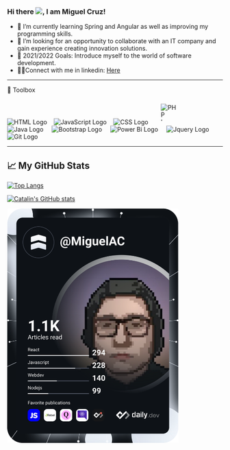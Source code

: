 ### Hi there <img src="https://raw.githubusercontent.com/MartinHeinz/MartinHeinz/master/wave.gif" width="30px">, I am Miguel Cruz!

- 🌱 I’m currently learning Spring and Angular as well as improving my programming skills.
- 🎯 I’m looking for an opportunity to collaborate with an IT company and gain experience creating innovation solutions.
- 🥅 2021/2022 Goals: Introduce myself to the world of software development.
- 🤝🏻Connect with me in linkedin: [Here](https://www.linkedin.com/in/miguel-angel-cruz-acosta/)

---

🧰 Toolbox

<img src="https://cdn.worldvectorlogo.com/logos/html-1.svg" alt="HTML Logo" width="40" height="40" />&nbsp;&nbsp;&nbsp; <img src="https://cdn.worldvectorlogo.com/logos/logo-javascript.svg" alt="JavaScript Logo" width="40" height="40"/>&nbsp;&nbsp;&nbsp; <img src="https://cdn.worldvectorlogo.com/logos/css-3.svg" alt="CSS Logo" width="40" height="40"/> &nbsp;&nbsp;&nbsp;   <img src="https://cdn.worldvectorlogo.com/logos/php-1.svg" alt="PHP Logo" width="40" height="40" style="display:inline-block; padding:10px" />&nbsp;&nbsp;&nbsp; <img src="https://cdn.worldvectorlogo.com/logos/java-4.svg" alt="Java Logo" width="40" height="40"/> &nbsp;&nbsp;&nbsp;  <img src="https://cdn.worldvectorlogo.com/logos/bootstrap-4.svg" alt="Bootstrap Logo" width="40" height="40"/> &nbsp;&nbsp;&nbsp;  <img src="https://cdn.worldvectorlogo.com/logos/power-bi.svg" alt="Power Bi Logo" width="40" height="40"/> &nbsp;&nbsp;&nbsp;   <img src="https://cdn.worldvectorlogo.com/logos/jquery-1.svg" alt="Jquery Logo" width="40" height="40"/>&nbsp;&nbsp;&nbsp; <img src="https://cdn.worldvectorlogo.com/logos/git.svg" alt="Git Logo" width="40" height="40"/>

---

## &#x1f4c8; My GitHub Stats

[![Top Langs](https://github-readme-stats.vercel.app/api/top-langs/?username=miguelangelcruzA&hide=java,html,css&theme=radical)](https://github.com/anuraghazra/github-readme-stats)

[![Catalin's GitHub stats](https://github-readme-stats.vercel.app/api?username=miguelangelcruzA&theme=radical)](https://github.com/anuraghazra/github-readme-stats)

<a href="https://app.daily.dev/MiguelAC"><img src="https://github.com/miguelangelcruzA/miguelangelcruzA/blob/main/devcard.svg" width="400" alt="Miguel Angel's Dev Card"/></a>
